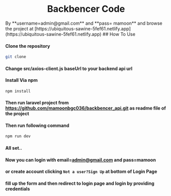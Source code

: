 <h1 align="center">Backbencer Code</h1>
By **username=admin@gmail.com** and **pass= mamoon** and browse the project at [https://ubiquitous-sawine-5fef61.netlify.app](https://ubiquitous-sawine-5fef61.netlify.app)
## How To Use

#### Clone the repository

```bash
git clone
```

#### Change src/axios-client.js baseUrl to your backend api url

#### Install Via npm

```bash
npm install
```

#### Then run laravel project from https://github.com/mamoonbgc036/backbencer_api.git as readme file of the project 

#### Then run following command

```bash
npm run dev
```

#### All set.. 
#### Now you can login with email=admin@gmail.com and pass=mamoon
#### or create account clicking `Not a user?Sign Up` at bottom of Login Page
#### fill up the form and then redirect to login page and login by providing credentials


